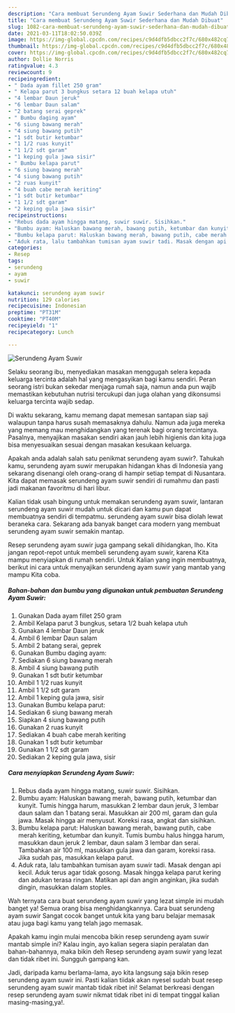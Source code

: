 ```yaml
---
description: "Cara membuat Serundeng Ayam Suwir Sederhana dan Mudah Dibuat"
title: "Cara membuat Serundeng Ayam Suwir Sederhana dan Mudah Dibuat"
slug: 1082-cara-membuat-serundeng-ayam-suwir-sederhana-dan-mudah-dibuat
date: 2021-03-11T18:02:50.039Z
image: https://img-global.cpcdn.com/recipes/c9d4dfb5dbcc2f7c/680x482cq70/serundeng-ayam-suwir-foto-resep-utama.jpg
thumbnail: https://img-global.cpcdn.com/recipes/c9d4dfb5dbcc2f7c/680x482cq70/serundeng-ayam-suwir-foto-resep-utama.jpg
cover: https://img-global.cpcdn.com/recipes/c9d4dfb5dbcc2f7c/680x482cq70/serundeng-ayam-suwir-foto-resep-utama.jpg
author: Dollie Norris
ratingvalue: 4.3
reviewcount: 9
recipeingredient:
- " Dada ayam fillet 250 gram"
- " Kelapa parut 3 bungkus setara 12 buah kelapa utuh"
- "4 lembar Daun jeruk"
- "6 lembar Daun salam"
- "2 batang serai geprek"
- " Bumbu daging ayam"
- "6 siung bawang merah"
- "4 siung bawang putih"
- "1 sdt butir ketumbar"
- "1 1/2 ruas kunyit"
- "1 1/2 sdt garam"
- "1 keping gula jawa sisir"
- " Bumbu kelapa parut"
- "6 siung bawang merah"
- "4 siung bawang putih"
- "2 ruas kunyit"
- "4 buah cabe merah keriting"
- "1 sdt butir ketumbar"
- "1 1/2 sdt garam"
- "2 keping gula jawa sisir"
recipeinstructions:
- "Rebus dada ayam hingga matang, suwir suwir. Sisihkan."
- "Bumbu ayam: Haluskan bawang merah, bawang putih, ketumbar dan kunyit. Tumis hingga harum, masukkan 2 lembar daun jeruk, 3 lembar daun salam dan 1 batang serai. Masukkan air 200 ml, garam dan gula jawa. Masak hingga air menyusut. Koreksi rasa, angkat dan sisihkan."
- "Bumbu kelapa parut: Haluskan bawang merah, bawang putih, cabe merah keriting, ketumbar dan kunyit. Tumis bumbu halus hingga harum, masukkan daun jeruk 2 lembar, daun salam 3 lembar dan serai. Tambahkan air 100 ml, masukkan gula jawa dan garam, koreksi rasa. Jika sudah pas, masukkan kelapa parut."
- "Aduk rata, lalu tambahkan tumisan ayam suwir tadi. Masak dengan api kecil. Aduk terus agar tidak gosong. Masak hingga kelapa parut kering dan adukan terasa ringan. Matikan api dan angin anginkan, jika sudah dingin, masukkan dalam stoples."
categories:
- Resep
tags:
- serundeng
- ayam
- suwir

katakunci: serundeng ayam suwir 
nutrition: 129 calories
recipecuisine: Indonesian
preptime: "PT31M"
cooktime: "PT40M"
recipeyield: "1"
recipecategory: Lunch

---
```



![Serundeng Ayam Suwir](https://img-global.cpcdn.com/recipes/c9d4dfb5dbcc2f7c/680x482cq70/serundeng-ayam-suwir-foto-resep-utama.jpg)

Selaku seorang ibu, menyediakan masakan menggugah selera kepada keluarga tercinta adalah hal yang mengasyikan bagi kamu sendiri. Peran seorang istri bukan sekedar menjaga rumah saja, namun anda pun wajib memastikan kebutuhan nutrisi tercukupi dan juga olahan yang dikonsumsi keluarga tercinta wajib sedap.

Di waktu  sekarang, kamu memang dapat memesan santapan siap saji walaupun tanpa harus susah memasaknya dahulu. Namun ada juga mereka yang memang mau menghidangkan yang terenak bagi orang tercintanya. Pasalnya, menyajikan masakan sendiri akan jauh lebih higienis dan kita juga bisa menyesuaikan sesuai dengan masakan kesukaan keluarga. 



Apakah anda adalah salah satu penikmat serundeng ayam suwir?. Tahukah kamu, serundeng ayam suwir merupakan hidangan khas di Indonesia yang sekarang disenangi oleh orang-orang di hampir setiap tempat di Nusantara. Kita dapat memasak serundeng ayam suwir sendiri di rumahmu dan pasti jadi makanan favoritmu di hari libur.

Kalian tidak usah bingung untuk memakan serundeng ayam suwir, lantaran serundeng ayam suwir mudah untuk dicari dan kamu pun dapat membuatnya sendiri di tempatmu. serundeng ayam suwir bisa diolah lewat beraneka cara. Sekarang ada banyak banget cara modern yang membuat serundeng ayam suwir semakin mantap.

Resep serundeng ayam suwir juga gampang sekali dihidangkan, lho. Kita jangan repot-repot untuk membeli serundeng ayam suwir, karena Kita mampu menyiapkan di rumah sendiri. Untuk Kalian yang ingin membuatnya, berikut ini cara untuk menyajikan serundeng ayam suwir yang mantab yang mampu Kita coba.

<!--inarticleads1-->

##### Bahan-bahan dan bumbu yang digunakan untuk pembuatan Serundeng Ayam Suwir:

1. Gunakan  Dada ayam fillet 250 gram
1. Ambil  Kelapa parut 3 bungkus, setara 1/2 buah kelapa utuh
1. Gunakan 4 lembar Daun jeruk
1. Ambil 6 lembar Daun salam
1. Ambil 2 batang serai, geprek
1. Gunakan  Bumbu daging ayam:
1. Sediakan 6 siung bawang merah
1. Ambil 4 siung bawang putih
1. Gunakan 1 sdt butir ketumbar
1. Ambil 1 1/2 ruas kunyit
1. Ambil 1 1/2 sdt garam
1. Ambil 1 keping gula jawa, sisir
1. Gunakan  Bumbu kelapa parut:
1. Sediakan 6 siung bawang merah
1. Siapkan 4 siung bawang putih
1. Gunakan 2 ruas kunyit
1. Sediakan 4 buah cabe merah keriting
1. Gunakan 1 sdt butir ketumbar
1. Gunakan 1 1/2 sdt garam
1. Sediakan 2 keping gula jawa, sisir




<!--inarticleads2-->

##### Cara menyiapkan Serundeng Ayam Suwir:

1. Rebus dada ayam hingga matang, suwir suwir. Sisihkan.
1. Bumbu ayam: Haluskan bawang merah, bawang putih, ketumbar dan kunyit. Tumis hingga harum, masukkan 2 lembar daun jeruk, 3 lembar daun salam dan 1 batang serai. Masukkan air 200 ml, garam dan gula jawa. Masak hingga air menyusut. Koreksi rasa, angkat dan sisihkan.
1. Bumbu kelapa parut: Haluskan bawang merah, bawang putih, cabe merah keriting, ketumbar dan kunyit. Tumis bumbu halus hingga harum, masukkan daun jeruk 2 lembar, daun salam 3 lembar dan serai. Tambahkan air 100 ml, masukkan gula jawa dan garam, koreksi rasa. Jika sudah pas, masukkan kelapa parut.
1. Aduk rata, lalu tambahkan tumisan ayam suwir tadi. Masak dengan api kecil. Aduk terus agar tidak gosong. Masak hingga kelapa parut kering dan adukan terasa ringan. Matikan api dan angin anginkan, jika sudah dingin, masukkan dalam stoples.




Wah ternyata cara buat serundeng ayam suwir yang lezat simple ini mudah banget ya! Semua orang bisa menghidangkannya. Cara buat serundeng ayam suwir Sangat cocok banget untuk kita yang baru belajar memasak atau juga bagi kamu yang telah jago memasak.

Apakah kamu ingin mulai mencoba bikin resep serundeng ayam suwir mantab simple ini? Kalau ingin, ayo kalian segera siapin peralatan dan bahan-bahannya, maka bikin deh Resep serundeng ayam suwir yang lezat dan tidak ribet ini. Sungguh gampang kan. 

Jadi, daripada kamu berlama-lama, ayo kita langsung saja bikin resep serundeng ayam suwir ini. Pasti kalian tiidak akan nyesel sudah buat resep serundeng ayam suwir mantab tidak ribet ini! Selamat berkreasi dengan resep serundeng ayam suwir nikmat tidak ribet ini di tempat tinggal kalian masing-masing,ya!.

